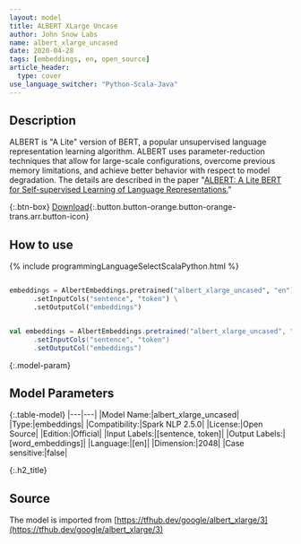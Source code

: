 ```yaml
---
layout: model
title: ALBERT XLarge Uncase
author: John Snow Labs
name: albert_xlarge_uncased
date: 2020-04-28
tags: [embeddings, en, open_source]
article_header:
  type: cover
use_language_switcher: "Python-Scala-Java"
---
```


## Description
ALBERT is "A Lite" version of BERT, a popular unsupervised language representation learning algorithm. ALBERT uses parameter-reduction techniques that allow for large-scale configurations, overcome previous memory limitations, and achieve better behavior with respect to model degradation. The details are described in the paper "[ALBERT: A Lite BERT for Self-supervised Learning of Language Representations.](https://arxiv.org/abs/1909.11942)"

{:.btn-box}
[Download](https://s3.amazonaws.com/auxdata.johnsnowlabs.com/public/models/albert_xlarge_uncased_en_2.5.0_2.4_1588073443653.zip){:.button.button-orange.button-orange-trans.arr.button-icon}

## How to use

<div class="tabs-box" markdown="1">

{% include programmingLanguageSelectScalaPython.html %}

```python

embeddings = AlbertEmbeddings.pretrained("albert_xlarge_uncased", "en") \
      .setInputCols("sentence", "token") \
      .setOutputCol("embeddings")
```

```scala

val embeddings = AlbertEmbeddings.pretrained("albert_xlarge_uncased", "en")
      .setInputCols("sentence", "token")
      .setOutputCol("embeddings")
```

</div>

{:.model-param}
## Model Parameters

{:.table-model}
|---|---|
|Model Name:|albert_xlarge_uncased|
|Type:|embeddings|
|Compatibility:|Spark NLP 2.5.0|
|License:|Open Source|
|Edition:|Official|
|Input Labels:|[sentence, token]|
|Output Labels:|[word_embeddings]|
|Language:|[en]|
|Dimension:|2048|
|Case sensitive:|false|


{:.h2_title}
## Source
The model is imported from [https://tfhub.dev/google/albert_xlarge/3](https://tfhub.dev/google/albert_xlarge/3)
